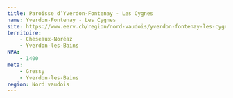 ```yaml
---
title: Paroisse d’Yverdon-Fontenay - Les Cygnes
name: Yverdon-Fontenay - Les Cygnes
site: https://www.eerv.ch/region/nord-vaudois/yverdon-fontenay-les-cygnes/accueil
territoire:
    - Cheseaux-Noréaz
    - Yverdon-les-Bains
NPA:
    - 1400
meta:
    - Gressy
    - Yverdon-les-Bains
region: Nord vaudois
---
```

